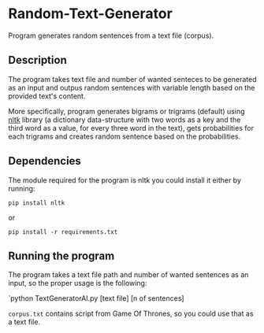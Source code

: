 # Random-Text-Generator
Program generates random sentences from a text file (corpus).

## Description
The program takes text file and number of wanted senteces to be generated as an input
and outpus random sentences with variable length based on the provided text's content.

More specifically,  program generates bigrams or trigrams (default) using [nltk](https://www.nltk.org/) library (a dictionary data-structure with two words as a key and the third word as a value, for every three word in the text), gets probabilities for each trigrams and creates random sentence based on the probabilities.

## Dependencies
The module required for the program is nltk
you could install it either by running:

`pip install nltk`

or

`pip install -r requirements.txt`

## Running the program

The program takes a text file path and number of wanted sentences as an input,
so the proper usage is the following:

`python TextGeneratorAI.py [text file] [n of sentences]

`corpus.txt` contains script from Game Of Thrones, so you could use that as a text file.
